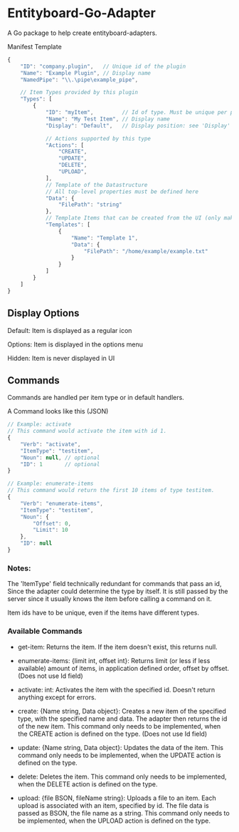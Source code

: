 # Entityboard-Go-Adapter

A Go package to help create entityboard-adapters.

Manifest Template

```js
{
    "ID": "company.plugin",   // Unique id of the plugin
    "Name": "Example Plugin", // Display name
    "NamedPipe": "\\.\pipe\example_pipe",

    // Item Types provided by this plugin
    "Types": [
        {
            "ID": "myItem",         // Id of type. Must be unique per plugin
            "Name": "My Test Item", // Display name
            "Display": "Default",   // Display position: see 'Display' section below

            // Actions supported by this type
            "Actions": [
                "CREATE",
                "UPDATE",
                "DELETE",
                "UPLOAD",
            ],
            // Template of the Datastructure
            // All top-level properties must be defined here
            "Data": {
                "FilePath": "string"
            },
            // Template Items that can be created from the UI (only makes sense with CREATE action)
            "Templates": [
                {
                    "Name": "Template 1",
                    "Data": {
                        "FilePath": "/home/example/example.txt"
                    }
                }
            ]
        }
    ]
}
```

## Display Options

Default: Item is displayed as a regular icon

Options: Item is displayed in the options menu

Hidden: Item is never displayed in UI

## Commands

Commands are handled per item type or in default handlers.

A Command looks like this (JSON)

```js
// Example: activate
// This command would activate the item with id 1.
{
    "Verb": "activate",
    "ItemType": "testitem",
    "Noun": null, // optional
    "ID": 1       // optional
}

// Example: enumerate-items
// This command would return the first 10 items of type testitem.
{
    "Verb": "enumerate-items",
    "ItemType": "testitem",
    "Noun": {
        "Offset": 0,
        "Limit": 10
    },
    "ID": null
}
```

### Notes:

The 'ItemType' field technically redundant for commands that pass an id,
Since the adapter could determine the type by itself. It is still passed by
the server since it usually knows the item before calling a command on it.

Item ids have to be unique, even if the items have different types.

### Available Commands

- get-item: Returns the item. If the item doesn't exist, this returns null.

- enumerate-items: {limit int, offset int}: Returns limit (or less if less available) amount of items, in application defined order, offset by offset. 
(Does not use Id field)

- activate: int: Activates the item with the specified id. Doesn't return anything except for errors.

- create: {Name string, Data object}: Creates a new item of the specified type, with the specified name and data. The adapter then returns the id of the new item. This command only needs to be implemented, when the CREATE action is defined on the type.
(Does not use Id field)

- update: {Name string, Data object}: Updates the data of the item. This command only needs to be implemented, when the UPDATE action is defined on the type.

- delete: Deletes the item. This command only needs to be implemented, when the DELETE action is defined on the type.

- upload: {file BSON, fileName string}: Uploads a file to an item. Each upload is associated with an item, specified by id. The file data is passed as BSON, the file name as a string. This command only needs to be implemented, when the UPLOAD action is defined on the type.
